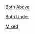 [Both Above](http://mathninja.org/multiplying-both-over-100/)

[Both Under](http://mathninja.org/multiplying-both-under-100/)

[Mixed](http://mathninja.org/multiplying-overunder-100/)